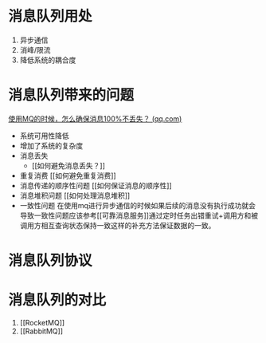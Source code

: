 # 消息队列用处
1. 异步通信
2. 消峰/限流
3. 降低系统的耦合度
# 消息队列带来的问题
[使用MQ的时候，怎么确保消息100%不丢失？ (qq.com)](https://mp.weixin.qq.com/s/lJdYpH94qGm5Q0pkgfjHTQ)
- 系统可用性降低
- 增加了系统的复杂度
- 消息丢失
	-  [[如何避免消息丢失？]]
- 重复消费
	[[如何避免重复消费]]
-  消息传递的顺序性问题
	[[如何保证消息的顺序性]]
-  消息堆积问题
	[[如何处理消息堆积]]
-  一致性问题
在使用mq进行异步通信的时候如果后续的消息没有执行成功就会导致一致性问题应该参考[[可靠消息服务]]通过定时任务出错重试+调用方和被调用方相互查询状态保持一致这样的补充方法保证数据的一致。
# 消息队列协议

# 消息队列的对比
1. [[RocketMQ]]
2. [[RabbitMQ]]
